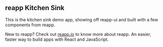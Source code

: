 ## reapp Kitchen Sink

This is the kitchen sink demo app, showing off reapp-ui and built
with a few components from reapp.

New to reapp?
Check out [reapp.io](http://reapp.io) to know more about reapp. 
An easier, faster way to build apps with React and JavaScript.

